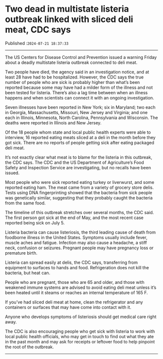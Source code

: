 # Two dead in multistate listeria outbreak linked with sliced deli meat, CDC says

Published :`2024-07-21 18:37:33`

---

The US Centers for Disease Control and Prevention issued a warning Friday about a deadly multistate listeria outbreak connected to deli meat.

Two people have died, the agency said in an investigation notice, and at least 28 have had to be hospitalized. However, the CDC says the true number of people who are sick is probably higher than what’s been reported because some may have had a milder form of the illness and not been tested for listeria. There’s also a lag time between when an illness happens and when scientists can connect it with an ongoing investigation.

Seven illnesses have been reported in New York; six in Maryland; two each in Georgia, Massachusetts, Missouri, New Jersey and Virginia; and one each in Illinois, Minnesota, North Carolina, Pennsylvania and Wisconsin. The deaths were reported in Illinois and New Jersey.

Of the 18 people whom state and local public health experts were able to interview, 16 reported eating meats sliced at a deli in the month before they got sick. There are no reports of people getting sick after eating packaged deli meat.

It’s not exactly clear what meat is to blame for the listeria in this outbreak, the CDC says. The CDC and the US Department of Agriculture’s Food Safety and Inspection Service are investigating, but no recalls have been issued.

Most people who were sick reported eating turkey or liverwurst, and some reported eating ham. The meat came from a variety of grocery store delis. Tests using DNA fingerprinting showed that the bacteria from sick people was genetically similar, suggesting that they probably caught the bacteria from the same food.

The timeline of this outbreak stretches over several months, the CDC said. The first person got sick at the end of May, and the most recent case reported being sick on July 5.

Listeria bacteria can cause listeriosis, the third leading cause of death from foodborne illness in the United States. Symptoms usually include fever, muscle aches and fatigue. Infection may also cause a headache, a stiff neck, confusion or seizures. Pregnant people may have pregnancy loss or premature birth.

Listeria can spread easily at delis, the CDC says, transferring from equipment to surfaces to hands and food. Refrigeration does not kill the bacteria, but heat can.

People who are pregnant, those who are 65 and older, and those with weakened immune systems are advised to avoid eating deli meat unless it’s been heated until it steams or reaches an internal temperature of 165 F.

If you’ve had sliced deli meat at home, clean the refrigerator and any containers or surfaces that may have come into contact with it.

Anyone who develops symptoms of listeriosis should get medical care right away.

The CDC is also encouraging people who get sick with listeria to work with local public health officials, who may get in touch to find out what they ate in the past month and may ask for receipts or leftover food to help pinpoint the root of the outbreak.

---


